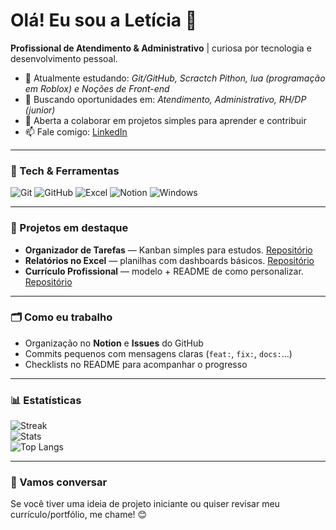 # Olá! Eu sou a Letícia 👋

**Profissional de Atendimento & Administrativo** | curiosa por tecnologia e desenvolvimento pessoal. 

- 🌱 Atualmente estudando: *Git/GitHub, Scractch Pithon, lua (programação em Roblox) e Noções de Front-end*  
- 🎯 Buscando oportunidades em: *Atendimento, Administrativo, RH/DP (junior)*  
- 🤝 Aberta a colaborar em projetos simples para aprender e contribuir  
- 📫 Fale comigo: [LinkedIn](https://www.linkedin.com/in/letíciagabrieladasilva)  

---

### 🔧 Tech & Ferramentas

![Git](https://img.shields.io/badge/Git-–?logo=git)
![GitHub](https://img.shields.io/badge/GitHub-–?logo=github)
![Excel](https://img.shields.io/badge/Excel-–?logo=microsoft-excel)
![Notion](https://img.shields.io/badge/Notion-–?logo=notion)
![Windows](https://img.shields.io/badge/Windows-–?logo=windows)

---

### 📌 Projetos em destaque

- **Organizador de Tarefas** — Kanban simples para estudos. [Repositório](#)
- **Relatórios no Excel** — planilhas com dashboards básicos. [Repositório](#)
- **Currículo Profissional** — modelo + README de como personalizar. [Repositório](#)

---

### 🗂️ Como eu trabalho

- Organização no **Notion** e **Issues** do GitHub  
- Commits pequenos com mensagens claras (`feat:`, `fix:`, `docs:`...)  
- Checklists no README para acompanhar o progresso  

---

### 📊 Estatísticas

![Streak](https://streak-stats.demolab.com/?user=leticiagabvriela.sl&hide_border=true)  
![Stats](https://github-readme-stats.vercel.app/api?username=leticiagabvriela.sl&show_icons=true&hide_border=true)  
![Top Langs](https://github-readme-stats.vercel.app/api/top-langs/?username=leticiagabvriela.sl&layout=compact&hide_border=true)  

---

### 🤝 Vamos conversar

Se você tiver uma ideia de projeto iniciante ou quiser revisar meu currículo/portfólio, me chame! 😊
